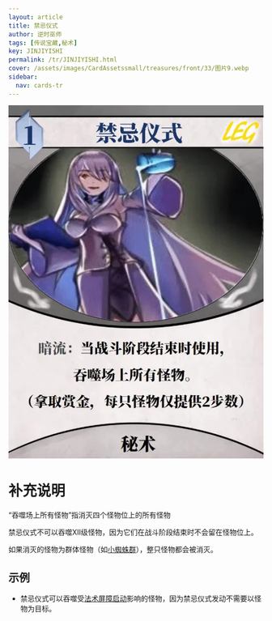 ```yaml
---
layout: article
title: 禁忌仪式
author: 逆时巫师
tags: [传说宝藏,秘术]
key: JINJIYISHI
permalink: /tr/JINJIYISHI.html
cover: /assets/images/CardAssetssmall/treasures/front/33/图片9.webp
sidebar:
  nav: cards-tr
---
```

![](/assets/images/CardAssets/treasures/front/33/图片9.webp)

# 补充说明
“吞噬场上所有怪物”指消灭四个怪物位上的所有怪物

禁忌仪式不可以吞噬XII级怪物，因为它们在战斗阶段结束时不会留在怪物位上。

如果消灭的怪物为群体怪物（如[小蜘蛛群](/tr/XIAOZHIZHUQUN.html)），整只怪物都会被消灭。


## 示例
* 禁忌仪式可以吞噬受[法术屏障启动](/tr/FASHUPINGZHANGQIDONG.html)影响的怪物，因为禁忌仪式发动不需要以怪物为目标。